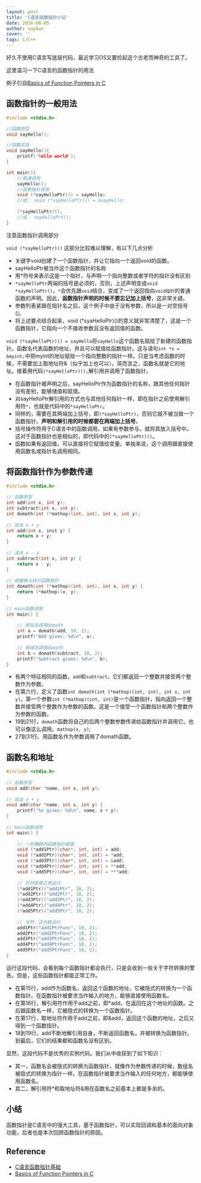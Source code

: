 ```yaml
---
layout: post
title: 'C语言函数指针小记'
date: 2018-08-05
author: naykun
cover: ''
tags: C/C++
---
```


好久不使用C语言写底层代码，最近学习OS又要捡起这个古老而神奇的工具了。

这里温习一下C语言的函数指针的用法

例子引自[Basics of Function Pointers in C](https://denniskubes.com/2013/03/22/basics-of-function-pointers-in-c/)

## 函数指针的一般用法

```c
#include <stdio.h>

//函数原型
void sayHello();

//函数实现
void sayHello(){
    printf('hello world');
}

int main(){
    //普通调用
    sayHello();
    //函数指针调用
    void (*sayHelloPtr)() = sayHello;
    //或： void (*sayHelloPtr)() = &sayHello;
    
    (*sayHelloPtr)();
    //或： sayHelloPrt();
}
```
注意函数指针调用部分

`void (*sayHelloPtr)()` 这部分比较难以理解，有以下几点分析


- 关键字void创建了一个函数指针，并让它指向一个返回void的函数。
- sayHelloPtr被当作这个函数指针的名称
- 用*符号来表示这是一个指针，与声明一个指向整数或者字符的指针没有区别
- `*sayHelloPtr`两端的括号是必须的，否则，上述声明变成`void *sayHelloPtr()`，`*`会优先跟`void`结合，变成了一个返回指向`void指针`的普通函数的声明。因此，**函数指针声明的时候不要忘记加上括号**，这非常关键。
- 参数列表紧跟在指针名之后，这个例子中由于没有参数，所以是一对空括号()。
- 将上述要点结合起来，void (*syaHelloPtr)()的意义就非常清楚了，这是一个函数指针，它指向一个不接收参数且没有返回值的函数。

`void (*sayHelloPtr)() = sayHello`将`sayHello`这个函数名赋给了新建的函数指针。函数名代表函数的地址，并且可以赋值给函数指针。这与语句`int *x = &myint;`中把myint的地址赋给一个指向整数的指针一样。只是当考虑函数的时候，不需要加上取地址符&（似乎加上也可以）。简而言之，函数名就是它的地址。接着用代码`(*sayHelloPtr)();`解引用并调用了函数指针。

- 在函数指针被声明之后，sayHelloPtr作为函数指针的名称，跟其他任何指针没有差别，能够储值和赋值。
- 对sayHelloPtr解引用的方式也与其他任何指针一样，即在指针之前使用解引用符`*`，也就是代码中的`*sayHelloPtr`。
- 同样的，需要在其两端加上括号，即`(*sayHelloPtr)`，否则它就不被当做一个函数指针。**声明和解引用的时候都要在两端加上括号**。
- 括号操作符用于C语言中的函数调用，如果有参数参与，就将其放入括号中。这对于函数指针也是相似的，即代码中的`(*sayHelloPtr)()`。
- 函数如果有返回值，可以直接将它赋值给变量。单独来说，这个调用跟直接使用函数名或指针名调用相同。

## 将函数指针作为参数传递

```c
#include <stdio.h>
 
// 函数原型
int add(int x, int y);
int subtract(int x, int y);
int domath(int (*mathop)(int, int), int x, int y);
 
// 加法 x + y
int add(int x, init y) {
    return x + y;
}
 
// 减法 x - y
int subtract(int x, int y) {
    return x - y;
}
 
// 根据输入执行函数指针
int domath(int (*mathop)(int, int), int x, int y) {
    return (*mathop)(x, y);
}
 
// main函数调用
int main() {
 
    // 用加法调用domath
    int a = domath(add, 10, 2);
    printf("Add gives: %d\n", a);
    
    // 用减法调用domath
    int b = domath(subtract, 10, 2);
    printf("Subtract gives: %d\n", b);
}
```

- 有两个特征相同的函数，`add`和`subtract`，它们都返回一个整数并接受两个整数作为参数。
- 在第六行，定义了函数`int domath(int (*mathop)(int, int), int x, int y)`。第一个参数`int (*mathop)(int, int)`是一个函数指针，指向返回一个整数并接受两个整数作为参数的函数。这是一个接受一个函数指针和两个整数作为参数的函数。
- 19到21行，`domath`函数将自己的后两个整数参数传递给函数指针并调用它。也可以像这么调用。`mathop(x, y)`;
- 27到31行。用函数名作为参数调用了domath函数。

## 函数名和地址

```c
#include <stdio.h>
 
// 函数原型
void add(char *name, int x, int y);
 
// 加法 x + y
void add(char *name, int x, int y) {
    printf("%s gives: %d\n", name, x + y);
}
 
// main函数调用
int main() {
 
    // 一些糟糕的函数指针赋值
    void (*add1Ptr)(char*, int, int) = add;
    void (*add2Ptr)(char*, int, int) = *add;
    void (*add3Ptr)(char*, int, int) = &add;
    void (*add4Ptr)(char*, int, int) = **add;
    void (*add5Ptr)(char*, int, int) = ***add;
 
    // 仍然能够正常运行
    (*add1Ptr)("add1Ptr", 10, 2);
    (*add2Ptr)("add2Ptr", 10, 2);
    (*add3Ptr)("add3Ptr", 10, 2);
    (*add4Ptr)("add4Ptr", 10, 2);
    (*add5Ptr)("add5Ptr", 10, 2);
 
    // 当然，这也能运行
    add1Ptr("add1PtrFunc", 10, 2);
    add2Ptr("add2PtrFunc", 10, 2);
    add3Ptr("add3PtrFunc", 10, 2);
    add4Ptr("add4PtrFunc", 10, 2);
    add5Ptr("add5PtrFunc", 10, 2);
}
```

运行这段代码，会看到每个函数指针都会执行，只是会收到一些关于字符转换的警告。但是，这些函数指针都能正常工作。

- 在第15行，add作为函数名，返回这个函数的地址，它被隐式的转换为一个函数指针。在函数指针被要求当作输入的地方，能够直接使用函数名。
- 在第16行，解引用符作用于add之前，即*add，在返回在这个地址的函数。之后跟函数名一样，它被隐式的转换为一个函数指针。
- 在第17行，取地址符作用于add之前，即&add，返回这个函数的地址，之后又得到一个函数指针。
- 18到19行，add不断地解引用自身，不断返回函数名，并被转换为函数指针。到最后，它们的结果都和函数名没有区别。

显然，这段代码不是优秀的实例代码。我们从中收获到了如下知识：
- 其一，函数名会被隐式的转换为函数指针，就像作为参数传递的时候，数组名被隐式的转换为指针一样。在函数指针被要求当作输入的任何地方，都能够使用函数名。
- 其二，解引用符*和取地址符&用在函数名之前基本上都是多余的。

## 小结
函数指针是C语言中的强大工具，基于函数指针，可以实现回调和基本的面向对象功能，后者也是本次回顾函数指针的原因。

## Reference
- [C语言函数指针基础](http://blog.jobbole.com/44639/)
- [Basics of Function Pointers in C](https://denniskubes.com/2013/03/22/basics-of-function-pointers-in-c/)
